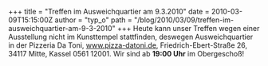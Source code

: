 +++
title = "Treffen im Ausweichquartier am 9.3.2010"
date = 2010-03-09T15:15:00Z
author = "typ_o"
path = "/blog/2010/03/09/treffen-im-ausweichquartier-am-9-3-2010"
+++
Heute kann unser Treffen wegen einer Ausstellung nicht im Kunsttempel
stattfinden, deswegen Ausweichquartier in der Pizzeria Da Toni,
www.pizza-datoni.de, Friedrich-Ebert-Straße 26, 34117 Mitte, Kassel 0561
12001. Wir sind ab **19:00 Uhr** im Obergeschoß!
